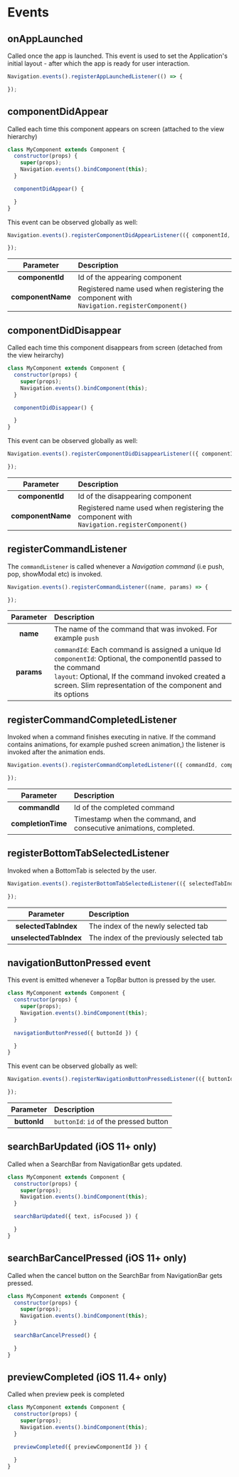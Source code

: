 # Events

## onAppLaunched

Called once the app is launched. This event is used to set the Application's initial layout - after which the app is ready for user interaction.

```js
Navigation.events().registerAppLaunchedListener(() => {

});
```

## componentDidAppear
Called each time this component appears on screen (attached to the view hierarchy)

```js
class MyComponent extends Component {
  constructor(props) {
    super(props);
    Navigation.events().bindComponent(this);
  }

  componentDidAppear() {

  }
}
```

This event can be observed globally as well:

```js
Navigation.events().registerComponentDidAppearListener(({ componentId, componentName }) => {

});
```
|       Parameter         | Description |
|:--------------------:|:-----|
|**componentId**| Id of the appearing component|
|**componentName**|Registered name used when registering the component with `Navigation.registerComponent()`|

## componentDidDisappear
Called each time this component disappears from screen (detached from the view heirarchy)

```js
class MyComponent extends Component {
  constructor(props) {
    super(props);
    Navigation.events().bindComponent(this);
  }

  componentDidDisappear() {

  }
}
```

This event can be observed globally as well:

```js
Navigation.events().registerComponentDidDisappearListener(({ componentId, componentName }) => {

});
```
|       Parameter         | Description |
|:--------------------:|:-----|
|**componentId**| Id of the disappearing component|
|**componentName**|Registered name used when registering the component with `Navigation.registerComponent()`|

## registerCommandListener
The `commandListener` is called whenever a *Navigation command* (i.e push, pop, showModal etc) is invoked.

```js
Navigation.events().registerCommandListener((name, params) => {

});
```
|       Parameter         | Description |
|:--------------------:|:-----|
|**name** | The name of the command that was invoked. For example `push`|
|**params**|`commandId`: Each command is assigned a unique Id<br>`componentId`: Optional, the componentId passed to the command<br>`layout`: Optional, If the command invoked created a screen. Slim representation of the component and its options |

## registerCommandCompletedListener
Invoked when a command finishes executing in native. If the command contains animations, for example pushed screen animation,) the listener is invoked after the animation ends.

```js
Navigation.events().registerCommandCompletedListener(({ commandId, completionTime, params }) => {

});
```

|       Parameter         | Description |
|:--------------------:|:-----|
|**commandId** | Id of the completed command|
|**completionTime**|Timestamp when the command, and consecutive animations, completed.|

## registerBottomTabSelectedListener
Invoked when a BottomTab is selected by the user.

```js
Navigation.events().registerBottomTabSelectedListener(({ selectedTabIndex, unselectedTabIndex }) => {

});
```

|       Parameter         | Description |
|:--------------------:|:-----|
|**selectedTabIndex** | The index of the newly selected tab|
|**unselectedTabIndex**|The index of the previously selected tab|

## navigationButtonPressed event
This event is emitted whenever a TopBar button is pressed by the user.

```js
class MyComponent extends Component {
  constructor(props) {
    super(props);
    Navigation.events().bindComponent(this);
  }
  
  navigationButtonPressed({ buttonId }) {

  }
}
```

This event can be observed globally as well:

```js
Navigation.events().registerNavigationButtonPressedListener(({ buttonId }) => {

});
```

|Parameter|Description|
|:-:|:--|
|**buttonId**|`buttonId`: `id` of the pressed button|

## searchBarUpdated (iOS 11+ only)
Called when a SearchBar from NavigationBar gets updated.

```js
class MyComponent extends Component {
  constructor(props) {
    super(props);
    Navigation.events().bindComponent(this);
  }

  searchBarUpdated({ text, isFocused }) {

  }
}
```

## searchBarCancelPressed (iOS 11+ only)
Called when the cancel button on the SearchBar from NavigationBar gets pressed.

```js
class MyComponent extends Component {
  constructor(props) {
    super(props);
    Navigation.events().bindComponent(this);
  }

  searchBarCancelPressed() {

  }
}
```

## previewCompleted (iOS 11.4+ only)
Called when preview peek is completed

```js
class MyComponent extends Component {
  constructor(props) {
    super(props);
    Navigation.events().bindComponent(this);
  }

  previewCompleted({ previewComponentId }) {

  }
}
```
